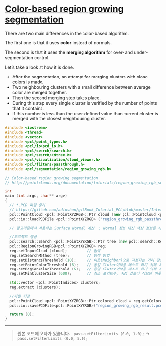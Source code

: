 # [Color-based region growing segmentation](http://pointclouds.org/documentation/tutorials/region_growing_rgb_segmentation.php#region-growing-rgb-segmentation)


There are two main differences in the color-based algorithm. 

The first one is that it uses **color** instead of normals. 

The second is that it uses the **merging algorithm** for over- and under- segmentation control. 

Let’s take a look at how it is done. 
- After the segmentation, an attempt for merging clusters with close colors is made. 
- Two neighbouring clusters with a small difference between average color are merged together. 
- Then the second merging step takes place. 
- During this step every single cluster is verified by the number of points that it contains. 
- If this number is less than the user-defined value than current cluster is merged with the closest neighbouring cluster.

```cpp
#include <iostream>
#include <thread>
#include <vector>
#include <pcl/point_types.h>
#include <pcl/io/pcd_io.h>
#include <pcl/search/search.h>
#include <pcl/search/kdtree.h>
#include <pcl/visualization/cloud_viewer.h>
#include <pcl/filters/passthrough.h>
#include <pcl/segmentation/region_growing_rgb.h>

// Color-based region growing segmentation
// http://pointclouds.org/documentation/tutorials/region_growing_rgb_segmentation.php#region-growing-rgb-segmentation

int
main (int argc, char** argv)
{
  // *.PCD 파일 읽기 
  // https://github.com/adioshun/gitBook_Tutorial_PCL/blob/master/Intermediate/sample/region_growing_rgb_passthrough.pcd
  pcl::PointCloud <pcl::PointXYZRGB>::Ptr cloud (new pcl::PointCloud <pcl::PointXYZRGB>);
  pcl::io::loadPCDFile <pcl::PointXYZRGB> ("region_growing_rgb_passthrough.pcd", *cloud);

  // 알고리즘에서 사용하는 Surface Normal 계산  : Normal 정보 대신 색상 정보를 사용하므로 Normal 계산 작업이 불필요 함 
  
  //오프젝트 생성 
  pcl::search::Search <pcl::PointXYZRGB>::Ptr tree (new pcl::search::KdTree<pcl::PointXYZRGB>);
  pcl::RegionGrowingRGB<pcl::PointXYZRGB> reg;
  reg.setInputCloud (cloud);         // 입력 
  reg.setSearchMethod (tree);        // 탐색 방법 
  reg.setDistanceThreshold (10);     // 이웃(Neighbor)으로 지정되는 거리 정보 
  reg.setPointColorThreshold (6);    // 동일 Cluter여부를 테스트 하기 위해 사용 (cf. Just as angle threshold is used for testing points normals )
  reg.setRegionColorThreshold (5);   // 동일 Cluter여부를 테스트 하기 위해 사용, 통합(merging)단계에서 사용됨 
  reg.setMinClusterSize (600);       // 최소 포인트수, 지정 값보다 작으면 이웃 포인트와 통합 됨 

  std::vector <pcl::PointIndices> clusters;
  reg.extract (clusters);

  //파일 저장 
  pcl::PointCloud <pcl::PointXYZRGB>::Ptr colored_cloud = reg.getColoredCloud ();
  pcl::io::savePCDFile<pcl::PointXYZRGB>("region_growing_rgb_result.pcd", *colored_cloud);

  return (0);
}


```

---

> 원본 코드에 오타가 있습니다. ` pass.setFilterLimits (0.0, 1.0);`  ->  `pass.setFilterLimits (0.0, 5.0);`
